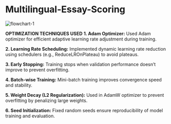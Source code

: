 # Multilingual-Essay-Scoring

![flowchart-1](https://github.com/user-attachments/assets/6c2a5517-cee7-4db3-ae7a-7aba55581898)

**OPTIMIZATION TECHNIQUES USED**
**1. Adam Optimizer:** Used Adam optimizer for efficient adaptive learning rate adjustment during training.

**2. Learning Rate Scheduling:** Implemented dynamic learning rate reduction using schedulers (e.g., ReduceLROnPlateau) to avoid plateaus.

**3. Early Stopping:** Training stops when validation performance doesn’t improve to prevent overfitting.

**4. Batch-wise Training:** Mini-batch training improves convergence speed and stability.

**5. Weight Decay (L2 Regularization):** Used in AdamW optimizer to prevent overfitting by penalizing large weights.

**6. Seed Initialization:** Fixed random seeds ensure reproducibility of model training and evaluation.
